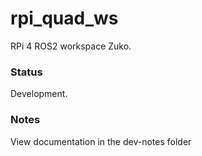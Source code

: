 # rpi_quad_ws
RPi 4 ROS2 workspace Zuko.

### Status

Development.

### Notes

View documentation in the dev-notes folder 
